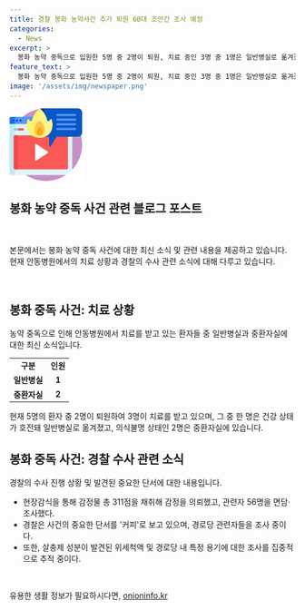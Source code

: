 ```yaml
---
title: 경찰 봉화 농약사건 추가 퇴원 60대 조만간 조사 예정
categories:
  - News
excerpt: >
  봉화 농약 중독으로 입원한 5명 중 2명이 퇴원, 치료 중인 3명 중 1명은 일반병실로 옮겨졌고, 2명은 중환자실에 있다. 경찰은 블랙박스 및 CCTV 자료 등을 분석, 감정물 311점을 채취하고 관련자 56명을 조사. 중요 단서로 커피를 보고 있으며, 사건과 관련된 경로당 내 특정 용기에서 농약 성분이 검출됐다. 이 사건이 지난 상주 농약 사이다 사건과 유사하다고 보고 수사를 집중하고 있다.
feature_text: >
  봉화 농약 중독으로 입원한 5명 중 2명이 퇴원, 치료 중인 3명 중 1명은 일반병실로 옮겨졌고, 2명은 중환자실에 있다. 경찰은 블랙박스 및 CCTV 자료 등을 분석, 감정물 311점을 채취하고 관련자 56명을 조사. 중요 단서로 커피를 보고 있으며, 사건과 관련된 경로당 내 특정 용기에서 농약 성분이 검출됐다. 이 사건이 지난 상주 농약 사이다 사건과 유사하다고 보고 수사를 집중하고 있다.
image: '/assets/img/newspaper.png'
---
```


<p><img src="/assets/img/news.png" alt="rentncar 속보" /></p>

<h2 data-ke-size="size26">봉화 농약 중독 사건 관련 블로그 포스트</h2>

<p data-ke-size="size16">&nbsp;</p>

<p>본문에서는 봉화 농약 중독 사건에 대한 최신 소식 및 관련 내용을 제공하고 있습니다. 현재 안동병원에서의 치료 상황과 경찰의 수사 관련 소식에 대해 다루고 있습니다.</p>

<p data-ke-size="size16">&nbsp;</p>

<h2 data-ke-size="size26">봉화 중독 사건: 치료 상황</h2>

<p data-ke-size="size16">농약 중독으로 인해 안동병원에서 치료를 받고 있는 환자들 중 일반병실과 중환자실에 대한 최신 소식입니다.</p>

<table>
    <tr>
        <td style="text-align: center; height: 17px;"><b>구분</b></td>
        <td style="text-align: center; height: 17px;"><b>인원</b></td>
    </tr>
    <tr>
        <td style="text-align: center; height: 17px;"><b>일반병실</b></td>
        <td style="text-align: center; height: 17px;"><b>1</b></td>
    </tr>
    <tr>
        <td style="text-align: center; height: 17px;"><b>중환자실</b></td>
        <td style="text-align: center; height: 17px;"><b>2</b></td>
    </tr>
</table>

<p data-ke-size="size16">현재 5명의 환자 중 2명이 퇴원하여 3명이 치료를 받고 있으며, 그 중 한 명은 건강 상태가 호전돼 일반병실로 옮겨졌고, 의식불명 상태인 2명은 중환자실에 있습니다.</p>

<h2 data-ke-size="size26">봉화 중독 사건: 경찰 수사 관련 소식</h2>

<p data-ke-size="size16">경찰의 수사 진행 상황 및 발견된 중요한 단서에 대한 내용입니다.</p>

<ul>
    <li>현장감식을 통해 감정물 총 311점을 채취해 감정을 의뢰했고, 관련자 56명을 면담·조사했다.</li>
    <li>경찰은 사건의 중요한 단서를 '커피'로 보고 있으며, 경로당 관련자들을 조사 중이다.</li>
    <li>또한, 살충제 성분이 발견된 위세척액 및 경로당 내 특정 용기에 대한 조사를 집중적으로 추적 중이다.</li>
</ul>

<p data-ke-size="size16">&nbsp;</p>
유용한 생활 정보가 필요하시다면, <a href="https://onioninfo.kr" rel="dofollow">onioninfo.kr</a>



